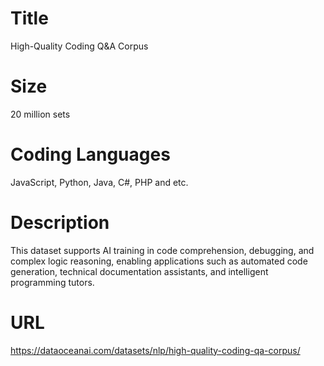 # Title
High-Quality Coding Q&A Corpus

# Size
20 million sets

# Coding Languages
JavaScript, Python, Java, C#, PHP and etc.

# Description
This dataset supports AI training in code comprehension, debugging, and complex logic reasoning, enabling applications such as automated code generation, technical documentation assistants, and intelligent programming tutors.

# URL
https://dataoceanai.com/datasets/nlp/high-quality-coding-qa-corpus/
